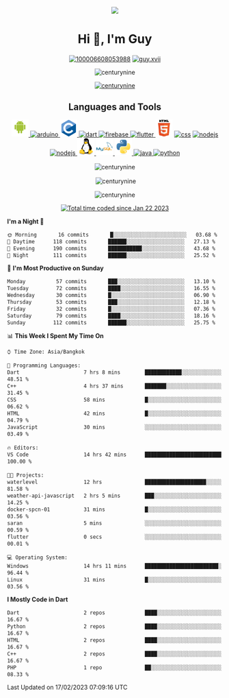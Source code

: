 
<p align="center"> <img src="https://user-images.githubusercontent.com/109062980/213915698-3e79c409-24f8-4471-a5f8-e7a842ad3a0a.gif" width="100" /> </p>

<h1 align="center">Hi 👋, I'm Guy</h1>

<p align="center">
<a href="https://fb.com/100006608053988" target="blank"><img align="center" src="https://raw.githubusercontent.com/rahuldkjain/github-profile-readme-generator/master/src/images/icons/Social/facebook.svg" alt="100006608053988" height="30" width="40" /></a>
<a href="https://instagram.com/guy.xvii" target="blank"><img align="center" src="https://raw.githubusercontent.com/rahuldkjain/github-profile-readme-generator/master/src/images/icons/Social/instagram.svg" alt="guy.xvii" height="30" width="40" /></a>
</p>

<p align="center"> <img src="https://komarev.com/ghpvc/?username=centurynine&label=Profile%20views&color=0e75b6&style=for-the-badge" alt="centurynine" /> </p>

<p align="center"> <a href="https://github.com/ryo-ma/github-profile-trophy"><img src="https://github-profile-trophy.vercel.app/?username=centurynine&theme=" alt="centurynine" /></a> </p>
<p align="center">
</p>


<h2 align="center">Languages and Tools</h3>
<p align="center"> <a href="https://developer.android.com" target="_blank" rel="noreferrer"> <img src="https://raw.githubusercontent.com/devicons/devicon/master/icons/android/android-original-wordmark.svg" alt="android" width="40" height="40"/> </a>
<a href="https://www.arduino.cc/" target="_blank" rel="noreferrer"> <img src="https://cdn.worldvectorlogo.com/logos/arduino-1.svg" alt="arduino" width="40" height="40"/> </a> <a href="https://www.cprogramming.com/" target="_blank" rel="noreferrer"> <img src="https://raw.githubusercontent.com/devicons/devicon/master/icons/c/c-original.svg" alt="c" width="40" height="40"/> </a> <a href="https://dart.dev" target="_blank" rel="noreferrer"> <img src="https://www.vectorlogo.zone/logos/dartlang/dartlang-icon.svg" alt="dart" width="40" height="40"/> </a> <a href="https://firebase.google.com/" target="_blank" rel="noreferrer"> <img src="https://www.vectorlogo.zone/logos/firebase/firebase-icon.svg" alt="firebase" width="40" height="40"/> </a> <a href="https://flutter.dev" target="_blank" rel="noreferrer"> <img src="https://www.vectorlogo.zone/logos/flutterio/flutterio-icon.svg" alt="flutter" width="40" height="40"/> </a> <a href="https://www.w3.org/html/" target="_blank" rel="noreferrer"> <img src="https://raw.githubusercontent.com/devicons/devicon/master/icons/html5/html5-original-wordmark.svg" alt="html5" width="40" height="40"/></a>
<a href="https://www.w3.org/css/" target="_blank" rel="noreferrer"> <img src="https://user-images.githubusercontent.com/109062980/213923491-dbfc7e67-388e-4f8f-a049-5dfde2b4b63c.png" alt="css" height="40"/></a>
<a href="https://nodejs.org/en/docs/" target="_blank" rel="noreferrer"> <img src="https://user-images.githubusercontent.com/109062980/213923780-754a75e1-5454-46d2-ba39-13a74f8b00f5.png" alt="nodejs" height="40"/></a>
<a href="[https://nodejs.org/en/docs/](https://www.w3schools.com/php/)" target="_blank" rel="noreferrer"> <img src="https://user-images.githubusercontent.com/109062980/213923851-7ef9b7ea-08d3-43c1-a327-4f2c9662c07e.png" alt="nodejs" height="40"/></a><a href="https://www.linux.org/" target="_blank" rel="noreferrer"> <img src="https://raw.githubusercontent.com/devicons/devicon/master/icons/linux/linux-original.svg" alt="linux" width="40" height="40"/> </a> <a href="https://www.mysql.com/" target="_blank" rel="noreferrer"> <img src="https://raw.githubusercontent.com/devicons/devicon/master/icons/mysql/mysql-original-wordmark.svg" alt="mysql" width="40" height="40"/> </a> <a href="https://www.python.org" target="_blank" rel="noreferrer"> <img src="https://raw.githubusercontent.com/devicons/devicon/master/icons/python/python-original.svg" alt="python" width="40" height="40"/> </a><a href="https://www.python.org" target="_blank" rel="noreferrer"> <img src="https://www.vectorlogo.zone/logos/java/java-vertical.svg" alt="java" height="40"/> </a><a href="https://www.java.com/en/" target="_blank" rel="noreferrer"> <img src="https://theme.zdassets.com/theme_assets/2155033/bc270c23058d513de5124ffea6bf9199af7a2370.png" alt="python" width="40" height="40"/> </a>
</p>

<p align="center"><img align="center" src="https://github-readme-stats.vercel.app/api/top-langs?username=centurynine&show_icons=true&locale=en&layout=compact&theme=" alt="centurynine" /></p>

<p align="center">&nbsp;<img align="center" src="https://github-readme-stats.vercel.app/api?username=centurynine&show_icons=true&locale=en&theme=" alt="centurynine" /></p>

<p align="center"><img align="center" src="https://github-readme-streak-stats.herokuapp.com/?user=centurynine&theme=" alt="centurynine" /></p>
<p align="center">
<a href="https://wakatime.com/@9ded98d1-6308-4a11-a75a-63f31fdc4e7a"><img src="https://wakatime.com/badge/user/9ded98d1-6308-4a11-a75a-63f31fdc4e7a.svg" alt="Total time coded since Jan 22 2023" /></a>
  
<!--START_SECTION:waka-->
**I'm a Night 🦉** 

```text
🌞 Morning       16 commits       █░░░░░░░░░░░░░░░░░░░░░░░░   03.68 % 
🌆 Daytime      118 commits       ██████░░░░░░░░░░░░░░░░░░░   27.13 % 
🌃 Evening      190 commits       ███████████░░░░░░░░░░░░░░   43.68 % 
🌙 Night        111 commits       ██████░░░░░░░░░░░░░░░░░░░   25.52 % 

```
📅 **I'm Most Productive on Sunday** 

```text
Monday          57 commits       ███░░░░░░░░░░░░░░░░░░░░░░   13.10 % 
Tuesday         72 commits       ████░░░░░░░░░░░░░░░░░░░░░   16.55 % 
Wednesday       30 commits       █░░░░░░░░░░░░░░░░░░░░░░░░   06.90 % 
Thursday        53 commits       ███░░░░░░░░░░░░░░░░░░░░░░   12.18 % 
Friday          32 commits       █░░░░░░░░░░░░░░░░░░░░░░░░   07.36 % 
Saturday        79 commits       ████░░░░░░░░░░░░░░░░░░░░░   18.16 % 
Sunday         112 commits       ██████░░░░░░░░░░░░░░░░░░░   25.75 % 

```


📊 **This Week I Spent My Time On** 

```text
⌚︎ Time Zone: Asia/Bangkok

💬 Programming Languages: 
Dart                     7 hrs 8 mins        ████████████░░░░░░░░░░░░░   48.51 % 
C++                      4 hrs 37 mins       ███████░░░░░░░░░░░░░░░░░░   31.45 % 
CSS                      58 mins             █░░░░░░░░░░░░░░░░░░░░░░░░   06.62 % 
HTML                     42 mins             █░░░░░░░░░░░░░░░░░░░░░░░░   04.79 % 
JavaScript               30 mins             ░░░░░░░░░░░░░░░░░░░░░░░░░   03.49 % 

🔥 Editors: 
VS Code                  14 hrs 42 mins      █████████████████████████   100.00 % 

🐱‍💻 Projects: 
waterlevel               12 hrs              ████████████████████░░░░░   81.58 % 
weather-api-javascript   2 hrs 5 mins        ███░░░░░░░░░░░░░░░░░░░░░░   14.25 % 
docker-spcn-01           31 mins             █░░░░░░░░░░░░░░░░░░░░░░░░   03.56 % 
saran                    5 mins              ░░░░░░░░░░░░░░░░░░░░░░░░░   00.59 % 
flutter                  0 secs              ░░░░░░░░░░░░░░░░░░░░░░░░░   00.01 % 

💻 Operating System: 
Windows                  14 hrs 11 mins      ████████████████████████░   96.44 % 
Linux                    31 mins             █░░░░░░░░░░░░░░░░░░░░░░░░   03.56 % 

```

**I Mostly Code in Dart** 

```text
Dart                     2 repos             ████░░░░░░░░░░░░░░░░░░░░░   16.67 % 
Python                   2 repos             ████░░░░░░░░░░░░░░░░░░░░░   16.67 % 
HTML                     2 repos             ████░░░░░░░░░░░░░░░░░░░░░   16.67 % 
C++                      2 repos             ████░░░░░░░░░░░░░░░░░░░░░   16.67 % 
PHP                      1 repo              ██░░░░░░░░░░░░░░░░░░░░░░░   08.33 % 

```



 Last Updated on 17/02/2023 07:09:16 UTC
<!--END_SECTION:waka-->
  
</p>

